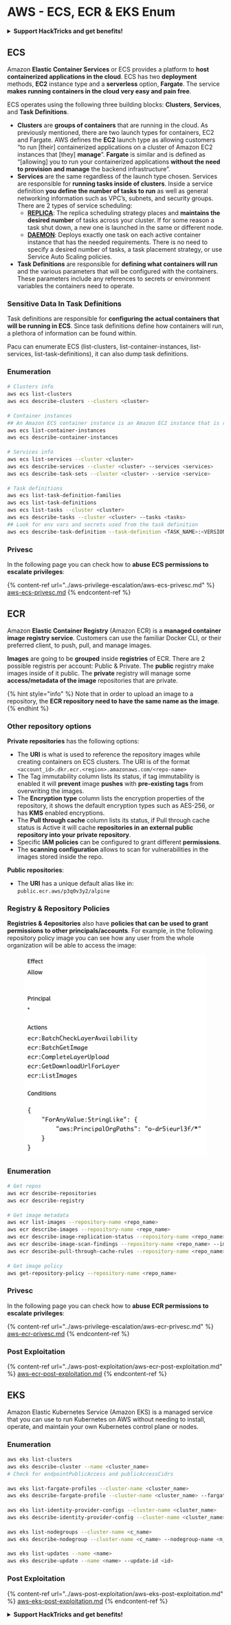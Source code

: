 # AWS - ECS, ECR & EKS Enum

<details>

<summary><strong>Support HackTricks and get benefits!</strong></summary>

* If you want to see your **company advertised in HackTricks** or if you want access to the **latest version of the PEASS or download HackTricks in PDF** Check the [**SUBSCRIPTION PLANS**](https://github.com/sponsors/carlospolop)!
* Get the [**official PEASS & HackTricks swag**](https://peass.creator-spring.com)
* Discover [**The PEASS Family**](https://opensea.io/collection/the-peass-family), our collection of exclusive [**NFTs**](https://opensea.io/collection/the-peass-family)
* **Join the** 💬 [**Discord group**](https://discord.gg/hRep4RUj7f) or the [**telegram group**](https://t.me/peass) or **follow** me on **Twitter** 🐦 [**@carlospolopm**](https://twitter.com/carlospolopm)**.**
* **Share your hacking tricks by submitting PRs to the** [**HackTricks**](https://github.com/carlospolop/hacktricks) and [**HackTricks Cloud**](https://github.com/carlospolop/hacktricks-cloud) github repos.

</details>

## ECS

Amazon **Elastic Container Services** or ECS provides a platform to **host containerized applications in the cloud**. ECS has two **deployment** methods, **EC2** instance type and a **serverless** option, **Fargate**. The service **makes running containers in the cloud very easy and pain free**.

ECS operates using the following three building blocks: **Clusters**, **Services**, and **Task Definitions**.

* **Clusters** are **groups of containers** that are running in the cloud. As previously mentioned, there are two launch types for containers, EC2 and Fargate. AWS defines the **EC2** launch type as allowing customers “to run \[their] containerized applications on a cluster of Amazon EC2 instances that \[they] **manage**”. **Fargate** is similar and is defined as “\[allowing] you to run your containerized applications **without the need to provision and manage** the backend infrastructure”.
* **Services** are the same regardless of the launch type chosen. Services are responsible for **running tasks inside of clusters**. Inside a service definition **you define the number of tasks to run** as well as general networking information such as VPC’s, subnets, and security groups.\
  There are 2 types of service scheduling:
  * [**REPLICA**](https://docs.aws.amazon.com/AmazonECS/latest/developerguide/ecs\_services.html): The replica scheduling strategy places and **maintains the desired number** of tasks across your cluster. If for some reason a task shut down, a new one is launched in the same or different node.
  * [**DAEMON**](https://docs.aws.amazon.com/AmazonECS/latest/developerguide/ecs\_services.html): Deploys exactly one task on each active container instance that has the needed requirements. There is no need to specify a desired number of tasks, a task placement strategy, or use Service Auto Scaling policies.
* **Task Definitions** are responsible for **defining what containers will run** and the various parameters that will be configured with the containers. These parameters include any references to secrets or environment variables the containers need to operate.

### Sensitive Data In Task Definitions

Task definitions are responsible for **configuring the actual containers that will be running in ECS**. Since task definitions define how containers will run, a plethora of information can be found within.

Pacu can enumerate ECS (list-clusters, list-container-instances, list-services, list-task-definitions), it can also dump task definitions.

### Enumeration

```bash
# Clusters info
aws ecs list-clusters
aws ecs describe-clusters --clusters <cluster>

# Container instances
## An Amazon ECS container instance is an Amazon EC2 instance that is running the Amazon ECS container agent and has been registered into an Amazon ECS cluster.
aws ecs list-container-instances
aws ecs describe-container-instances

# Services info
aws ecs list-services --cluster <cluster>
aws ecs describe-services --cluster <cluster> --services <services>
aws ecs describe-task-sets --cluster <cluster> --service <service>

# Task definitions
aws ecs list-task-definition-families
aws ecs list-task-definitions
aws ecs list-tasks --cluster <cluster>
aws ecs describe-tasks --cluster <cluster> --tasks <tasks>
## Look for env vars and secrets used from the task definition
aws ecs describe-task-definition --task-definition <TASK_NAME>:<VERSION>
```

### Privesc

In the following page you can check how to **abuse ECS permissions to escalate privileges**:

{% content-ref url="../aws-privilege-escalation/aws-ecs-privesc.md" %}
[aws-ecs-privesc.md](../aws-privilege-escalation/aws-ecs-privesc.md)
{% endcontent-ref %}

## ECR

Amazon **Elastic Container Registry** (Amazon ECR) is a **managed container image registry service**. Customers can use the familiar Docker CLI, or their preferred client, to push, pull, and manage images.

**Images** are going to be **grouped** inside **registries** of ECR. There are 2 possible registris per account: Public & Private. The **public** registry make images inside of it public. The **private** registry will manage some **access/metadata of the image** repositories that are private.

{% hint style="info" %}
Note that in order to upload an image to a repository, the **ECR repository need to have the same name as the image**.
{% endhint %}

### Other repository options

**Private repositories** has the following options:

* The **URI** is what is used to reference the repository images while creating containers on ECS clusters. The URI is of the format `<account_id>.dkr.ecr.<region>.amazonaws.com/<repo-name>`
* The Tag immutability column lists its status, if tag immutability is enabled it will **prevent** image **pushes** with **pre-existing tags** from overwriting the images.
* The **Encryption type** column lists the encryption properties of the repository, it shows the default encryption types such as AES-256, or has **KMS** enabled encryptions.
* The **Pull through cache** column lists its status, if Pull through cache status is Active it will cache **repositories in an external public repository into your private repository**.
* Specific **IAM policies** can be configured to grant different **permissions**.
* The **scanning configuration** allows to scan for vulnerabilities in the images stored inside the repo.

**Public repositories**:

* The **URI** has a unique default alias like in: `public.ecr.aws/p3q0v3y2/alpine`

### Registry & Repository Policies

**Registries & 4epositories** also have **policies that can be used to grant permissions to other principals/accounts**. For example, in the following repository policy image you can see how any user from the whole organization will be able to access the image:

<figure><img src="../../../.gitbook/assets/image.png" alt=""><figcaption></figcaption></figure>

### Enumeration

```bash
# Get repos
aws ecr describe-repositories
aws ecr describe-registry

# Get image metadata
aws ecr list-images --repository-name <repo_name>
aws ecr describe-images --repository-name <repo_name>
aws ecr describe-image-replication-status --repository-name <repo_name> --image-id <image_id>
aws ecr describe-image-scan-findings --repository-name <repo_name> --image-id <image_id>
aws ecr describe-pull-through-cache-rules --repository-name <repo_name> --image-id <image_id>

# Get image policy
aws get-repository-policy --repository-name <repo_name>
```

### Privesc

In the following page you can check how to **abuse ECR permissions to escalate privileges**:

{% content-ref url="../aws-privilege-escalation/aws-ecr-privesc.md" %}
[aws-ecr-privesc.md](../aws-privilege-escalation/aws-ecr-privesc.md)
{% endcontent-ref %}

### Post Exploitation

{% content-ref url="../aws-post-exploitation/aws-ecr-post-exploitation.md" %}
[aws-ecr-post-exploitation.md](../aws-post-exploitation/aws-ecr-post-exploitation.md)
{% endcontent-ref %}

## EKS

Amazon Elastic Kubernetes Service (Amazon EKS) is a managed service that you can use to run Kubernetes on AWS without needing to install, operate, and maintain your own Kubernetes control plane or nodes.

### Enumeration

```bash
aws eks list-clusters
aws eks describe-cluster --name <cluster_name>
# Check for endpointPublicAccess and publicAccessCidrs

aws eks list-fargate-profiles --cluster-name <cluster_name>
aws eks describe-fargate-profile --cluster-name <cluster_name> --fargate-profile-name <prof_name>

aws eks list-identity-provider-configs --cluster-name <cluster_name>
aws eks describe-identity-provider-config --cluster-name <cluster_name> --identity-provider-config <p_config>

aws eks list-nodegroups --cluster-name <c_name>
aws eks describe-nodegroup --cluster-name <c_name> --nodegroup-name <n_name>

aws eks list-updates --name <name>
aws eks describe-update --name <name> --update-id <id>
```

### Post Exploitation

{% content-ref url="../aws-post-exploitation/aws-eks-post-exploitation.md" %}
[aws-eks-post-exploitation.md](../aws-post-exploitation/aws-eks-post-exploitation.md)
{% endcontent-ref %}

<details>

<summary><strong>Support HackTricks and get benefits!</strong></summary>

* If you want to see your **company advertised in HackTricks** or if you want access to the **latest version of the PEASS or download HackTricks in PDF** Check the [**SUBSCRIPTION PLANS**](https://github.com/sponsors/carlospolop)!
* Get the [**official PEASS & HackTricks swag**](https://peass.creator-spring.com)
* Discover [**The PEASS Family**](https://opensea.io/collection/the-peass-family), our collection of exclusive [**NFTs**](https://opensea.io/collection/the-peass-family)
* **Join the** 💬 [**Discord group**](https://discord.gg/hRep4RUj7f) or the [**telegram group**](https://t.me/peass) or **follow** me on **Twitter** 🐦 [**@carlospolopm**](https://twitter.com/carlospolopm)**.**
* **Share your hacking tricks by submitting PRs to the** [**HackTricks**](https://github.com/carlospolop/hacktricks) and [**HackTricks Cloud**](https://github.com/carlospolop/hacktricks-cloud) github repos.

</details>
